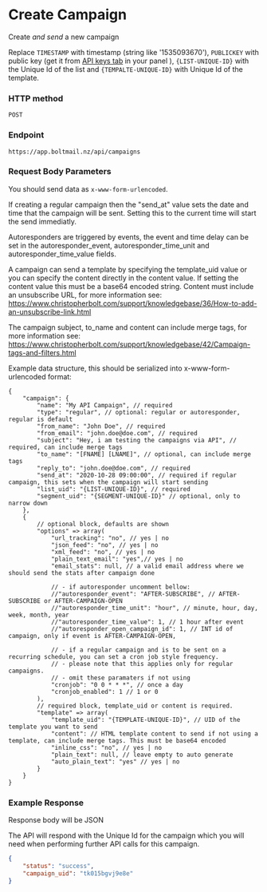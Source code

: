 # Create Campaign

Create *and send* a new campaign

Replace `TIMESTAMP` with timestamp (string like '1535093670'), `PUBLICKEY` with public key (get it from [API keys tab](https://app.boltmail.nz/customer/api-keys/index) in your panel ), `{LIST-UNIQUE-ID}` with the Unique Id of the list and `{TEMPALTE-UNIQUE-ID}` with Unique Id of the template.

### HTTP method
```
POST
```
### Endpoint
```
https://app.boltmail.nz/api/campaigns
```
### Request Body Parameters

You should send data as ``x-www-form-urlencoded``. 

If creating a regular campaign then the "send_at" value sets the date and time that the campaign will be sent. Setting this to the current time will start the send immediatly.

Autoresponders are triggered by events, the event and time delay can be set in the autoresponder_event, autoresponder_time_unit and autoresponder_time_value fields.

A campaign can send a template by specifying the template_uid value or you can specify the content directly in the content value. If setting the content value this must be a base64 encoded string. Content must include an unsubscribe URL, for more information see: https://www.christopherbolt.com/support/knowledgebase/36/How-to-add-an-unsubscribe-link.html

The campaign subject, to_name and content can include merge tags, for more information see: https://www.christopherbolt.com/support/knowledgebase/42/Campaign-tags-and-filters.html

Example data structure, this should be serialized into x-www-form-urlencoded format:

```
{
    "campaign": {
        "name": "My API Campaign", // required
        "type": "regular", // optional: regular or autoresponder, regular is default
        "from_name": "John Doe", // required
        "from_email": "john.doe@doe.com", // required
        "subject": "Hey, i am testing the campaigns via API", // required, can include merge tags
        "to_name": "[FNAME] [LNAME]", // optional, can include merge tags
        "reply_to": "john.doe@doe.com", // required
        "send_at": "2020-10-28 09:00:00", // required if regular campaign, this sets when the campaign will start sending
        "list_uid": "{LIST-UNIQUE-ID}", // required
        "segment_uid": "{SEGMENT-UNIQUE-ID}" // optional, only to narrow down
    },
    {
        // optional block, defaults are shown
        "options" => array(
            "url_tracking": "no", // yes | no
            "json_feed": "no", // yes | no
            "xml_feed": "no", // yes | no
            "plain_text_email": "yes",// yes | no
            "email_stats": null, // a valid email address where we should send the stats after campaign done

            // - if autoresponder uncomment bellow:
            //"autoresponder_event": "AFTER-SUBSCRIBE", // AFTER-SUBSCRIBE or AFTER-CAMPAIGN-OPEN
            //"autoresponder_time_unit": "hour", // minute, hour, day, week, month, year
            //"autoresponder_time_value": 1, // 1 hour after event
            //"autoresponder_open_campaign_id": 1, // INT id of campaign, only if event is AFTER-CAMPAIGN-OPEN,

            // - if a regular campaign and is to be sent on a recurring schedule, you can set a cron job style frequency.
            // - please note that this applies only for regular campaigns.
            // - omit these paramaters if not using
            "cronjob": "0 0 * * *", // once a day
            "cronjob_enabled": 1 // 1 or 0
        ),
        // required block, template_uid or content is required.
        "template" => array(
            "template_uid": "{TEMPLATE-UNIQUE-ID}", // UID of the template you want to send
            "content": // HTML template content to send if not using a template, can include merge tags. This must be base64 encoded
            "inline_css": "no", // yes | no
            "plain_text": null, // leave empty to auto generate
            "auto_plain_text": "yes" // yes | no
        }
    }
}
```

### Example Response

Response body will be JSON

The API will respond with the Unique Id for the campaign which you will need when performing further API calls for this campaign.

```json
{
    "status": "success",
    "campaign_uid": "tk015bgvj9e8e"
}
```